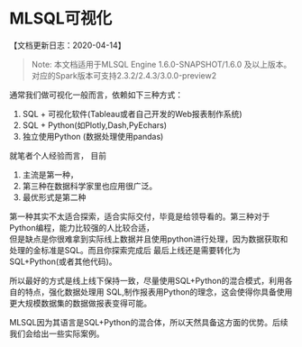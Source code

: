 # MLSQL可视化

【文档更新日志：2020-04-14】

> Note: 本文档适用于MLSQL Engine 1.6.0-SNAPSHOT/1.6.0 及以上版本。  
> 对应的Spark版本可支持2.3.2/2.4.3/3.0.0-preview2

通常我们做可视化一般而言，依赖如下三种方式：

1. SQL + 可视化软件(Tableau或者自己开发的Web报表制作系统)
2. SQL + Python(如Plotly,Dash,PyEchars)
3. 独立使用Python (数据处理使用pandas)

就笔者个人经验而言，  目前

1. 主流是第一种，
2. 第三种在数据科学家里也应用很广泛。
3. 最优形式是第二种

第一种其实不太适合探索，适合实际交付，毕竟是给领导看的。第三种对于Python编程，能力比较强的人比较合适，  
但是缺点是你很难拿到实际线上数据并且使用python进行处理，因为数据获取和处理的金标准是SQL。而且你探索完成后
最后上线还是需要转化为SQL+Python(或者其他代码)。

所以最好的方式是线上线下保持一致，尽量使用SQL+Python的混合模式，利用各自的特点，强化数据处理用
SQL,制作报表用Python的理念，这会使得你具备使用更大规模数据集的数据做报表变得可能。

MLSQL因为其语言是SQL+Python的混合体，所以天然具备这方面的优势。后续我们会给出一些实际案例。

